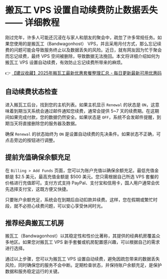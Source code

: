 # 搬瓦工 VPS 设置自动续费防止数据丢失 —— 详细教程

刚过完年，许多人可能还沉浸在与家人和朋友的聚会中，疏忽了许多常规任务。如果您使用的是搬瓦工（Bandwagonhost） VPS，并且采用月付方式，那么忘记续费的问题可能会导致服务终止以及数据丢失的风险。近日，就有网友因为忙于聚会而忘记续费，最终 VPS 空间被删除，导致数据无法挽回。本文将详细介绍如何为搬瓦工 VPS 设置自动续费，有效防止忘记续费所带来的麻烦。

👉 [【建议收藏】2025年搬瓦工最新优惠套餐整理汇总 - 每日更新最新可用优惠码](https://bit.ly/banwagon)

## 自动续费状态检查

进入搬瓦工后台，找到您的主机列表。如果主机显示 `Renewal` 的状态是 `ON`，这意味着到期当天系统会通过邮件通知您续费，通常会提供 5~7 天的续费期。在这期间如果完成付款，您的数据仍然安全。如果状态是 `OFF`，系统不会发邮件提醒，到期当天将直接删除您的服务器及数据。

确保 `Renewal` 的状态始终为 `ON` 是设置自动续费的先决条件。如果状态不正确，可点击旁边的按钮进行调整。

## 提前充值确保余额充足

在 `Billing > Add Funds` 页面，您可以为账户充值以确保余额充足。最低充值金额是 $2.5 美元，最高充值金额是 $500 美元。您只需根据自己所选 VPS 套餐的价格进行充值即可。支付方式支持 PayPal、支付宝和信用卡，国人用户通常会优先选择支付宝，这既方便又快捷。

只要账户余额充足，系统会在到期后自动扣款并续费。这样，您在假期或繁忙时段，就不必担心续费问题，可以安心享受休闲时光。

## 推荐经典搬瓦工机房

搬瓦工（Bandwagonhost）以其稳定性和性价比著称，其提供的经典机房覆盖众多地区。如果您对搬瓦工 VPS 新手套餐或机房配置感兴趣，可以根据自己的需求进行选择。

通过以上步骤，您可以为搬瓦工 VPS 设置自动续费，避免因疏忽带来的数据丢失风险，同时确保您的服务不会中断。定期检查状态，并保持账户余额充足，是保护数据和服务稳定运行的关键。